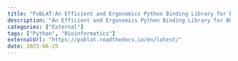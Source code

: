 ```yaml
---
title: "PxBLAT:An Efficient and Ergonomics Python Binding Library for BLAT"
description: "An Efficient and Ergonomics Python Binding Library for BLAT"
categories: ["External"]
tags: ["Python", "Bioinformatics"]
externalUrl: "https://pxblat.readthedocs.io/en/latest/"
date: 2023-06-25
---
```

